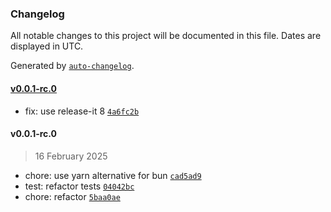 ### Changelog

All notable changes to this project will be documented in this file. Dates are displayed in UTC.

Generated by [`auto-changelog`](https://github.com/CookPete/auto-changelog).

#### [v0.0.1-rc.0](https://github.com/ebizbase/ebizbase/compare/v0.0.1-rc.0...v0.0.1-rc.0)

- fix: use release-it 8 [`4a6fc2b`](https://github.com/ebizbase/ebizbase/commit/4a6fc2b0ea9adc8317514f4525aa60fcea4854e0)

#### v0.0.1-rc.0

> 16 February 2025

- chore: use yarn alternative for bun [`cad5ad9`](https://github.com/ebizbase/ebizbase/commit/cad5ad9cf28f4145385b4b595be34142613b5b97)
- test: refactor tests [`04042bc`](https://github.com/ebizbase/ebizbase/commit/04042bc31fe915a4dc93f6b2176dbc7a77a855f2)
- chore: refactor [`5baa0ae`](https://github.com/ebizbase/ebizbase/commit/5baa0ae85fdd70c53bcd431e1fdaabd2c2b5e307)
